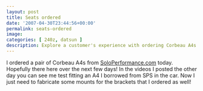 ```yaml
---
layout: post
title: Seats ordered
date: '2007-04-30T23:44:56+00:00'
permalink: seats-ordered
image: 
categories: [ 240z, datsun ]
description: Explore a customer's experience with ordering Corbeau A4s from SoloPerformance.com, including test fits and bracket mounting.
---
```


I ordered a pair of Corbeau A4s from [SoloPerformance.com](https://www.soloperformance.com) today. Hopefully there here over the next few days! In the videos I posted the other day you can see me test fitting an A4 I borrowed from SPS in the car. Now I just need to fabricate some mounts for the brackets that I ordered as well!


